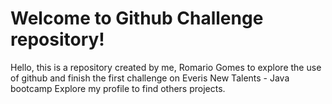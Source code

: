 # Welcome to Github Challenge repository!

Hello, this is a repository created by me, Romario Gomes to explore the use of github and finish the first challenge on Everis New Talents - Java bootcamp
Explore my profile to find others projects.
